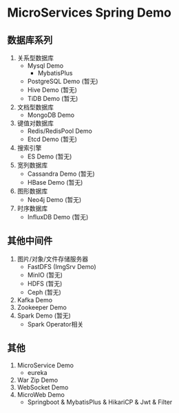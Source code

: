 # MicroServices Spring Demo

## 数据库系列
1. 关系型数据库
    - Mysql Demo
        - MybatisPlus
    - PostgreSQL Demo (暂无)
    - Hive Demo (暂无)
    - TiDB Demo (暂无)
2. 文档型数据库
    - MongoDB Demo
3. 键值对数据库
    - Redis/RedisPool Demo
    - Etcd Demo (暂无)
4. 搜索引擎
    - ES Demo (暂无)
5. 宽列数据库
    - Cassandra Demo (暂无)
    - HBase Demo (暂无)
6. 图形数据库
    - Neo4j Demo (暂无)
7. 时序数据库
    - InfluxDB Demo (暂无)

## 其他中间件
1. 图片/对象/文件存储服务器
    - FastDFS (ImgSrv Demo)
    - MinIO (暂无)
    - HDFS (暂无)
    - Ceph (暂无)
2. Kafka Demo
3. Zookeeper Demo
4. Spark Demo (暂无)
    - Spark Operator相关

## 其他
1. MicroService Demo
    - eureka
2. War Zip Demo
3. WebSocket Demo
4. MicroWeb Demo
    - Springboot & MybatisPlus & HikariCP & Jwt & Filter